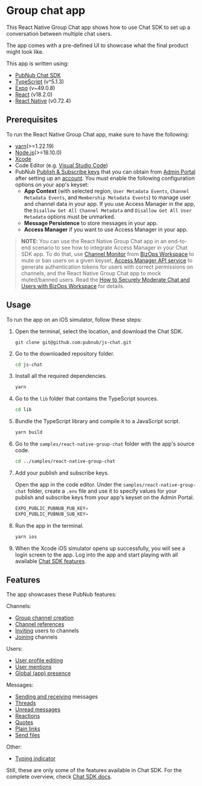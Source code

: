 # Group chat app

This React Native Group Chat app shows how to use Chat SDK to set up a conversation between multiple chat users.

The app comes with a pre-defined UI to showcase what the final product might look like.

This app is written using:

- [PubNub Chat SDK](https://github.com/pubnub/js-chat)
- [TypeScript](https://www.typescriptlang.org/) (v^5.1.3)
- [Expo](https://expo.dev/) (v~49.0.8)
- [React](https://legacy.reactjs.org/versions/) (v18.2.0)
- [React Native](https://reactnative.dev/) (v0.72.4)

## Prerequisites

To run the React Native Group Chat app, make sure to have the following:

- [yarn](https://classic.yarnpkg.com/en/docs/install)(>=1.22.19)
- [Node.js](https://nodejs.org/en/download/)(>=18.10.0)
- [Xcode](https://developer.apple.com/xcode/)
- Code Editor (e.g. [Visual Studio Code](https://code.visualstudio.com/download))
- PubNub [Publish & Subscribe keys](https://www.pubnub.com/docs/basics/initialize-pubnub) that you can obtain from [Admin Portal](https://admin.pubnub.com/) after setting up an [account](https://www.pubnub.com/docs/setup/account-setup). You must enable the following configuration options on your app's keyset:
  - **App Context** (with selected region, `User Metadata Events`, `Channel Metadata Events`, and `Membership Metadata Events`) to manage user and channel data in your app. If you use Access Manager in the app, the `Disallow Get All Channel Metadata` and `Disallow Get All User Metadata` options must be unmarked.
  - **Message Persistence** to store messages in your app.
  - **Access Manager** if you want to use Access Manager in your app.

> **NOTE:** You can use the React Native Group Chat app in an end-to-end scenario to see how to integrate Access Manager in your Chat SDK app. To do that, use [Channel Monitor](https://www.pubnub.com/docs/bizops-workspace/channel-monitor) from [BizOps Workspace](https://www.pubnub.com/docs/bizops-workspace/basics) to mute or ban users on a given keyset, [Access Manager API service](https://github.com/pubnub/js-chat/tree/master/samples/access-manager-api) to generate authentication tokens for users with correct permissions on channels, and the React Native Group Chat app to mock muted/banned users. Read the [How to Securely Moderate Chat and Users with BizOps Workspace](https://www.pubnub.com/how-to/securely-moderate-chat-and-users/) for details.

## Usage

To run the app on an iOS simulator, follow these steps:

1. Open the terminal, select the location, and download the Chat SDK.

   ```ssh showLineNumbers
   git clone git@github.com:pubnub/js-chat.git
   ```

1. Go to the downloaded repository folder.

   ```bash showLineNumbers
   cd js-chat
   ```

1. Install all the required dependencies.

   ```bash showLineNumbers
   yarn
   ```

1. Go to the `lib` folder that contains the TypeScript sources.

   ```bash showLineNumbers
   cd lib
   ```

1. Bundle the TypeScript library and compile it to a JavaScript script.

   ```bash showLineNumbers
   yarn build
   ```

1. Go to the `samples/react-native-group-chat` folder with the app's source code.

   ```bash showLineNumbers
   cd ../samples/react-native-group-chat
   ```

1. Add your publish and subscribe keys.

   Open the app in the code editor. Under the `samples/react-native-group-chat` folder, create a `.env` file and use it to specify values for your publish and subscribe keys from your app's keyset on the Admin Portal.

   ```ts showLineNumbers
   EXPO_PUBLIC_PUBNUB_PUB_KEY=
   EXPO_PUBLIC_PUBNUB_SUB_KEY=
   ```

1. Run the app in the terminal.

   ```bash showLineNumbers
   yarn ios
   ```

1. When the Xcode iOS simulator opens up successfully, you will see a login screen to the app. Log into the app and start playing with all available [Chat SDK features](#features).

## Features

The app showcases these PubNub features:

Channels:

- [Group channel creation](https://www.pubnub.com/docs/chat/chat-sdk/build/features/channels/create)
- [Channel references](https://www.pubnub.com/docs/chat/chat-sdk/build/features/channels/references)
- [Inviting](https://www.pubnub.com/docs/chat/chat-sdk/build/features/channels/invite) users to channels
- [Joining](https://www.pubnub.com/docs/chat/chat-sdk/build/features/channels/join) channels

Users:

- [User profile editing](https://www.pubnub.com/docs/chat/chat-sdk/build/features/users/updates)
- [User mentions](https://www.pubnub.com/docs/chat/chat-sdk/build/features/users/mentions)
- [Global (app) presence](https://www.pubnub.com/docs/chat/chat-sdk/build/features/users/presence#global-presence)

Messages:

- [Sending and receiving](https://www.pubnub.com/docs/chat/chat-sdk/build/features/messages/send-receive) messages
- [Threads](https://www.pubnub.com/docs/chat/chat-sdk/build/features/messages/threads)
- [Unread messages](https://www.pubnub.com/docs/chat/chat-sdk/build/features/messages/unread)
- [Reactions](https://www.pubnub.com/docs/chat/chat-sdk/build/features/messages/reactions)
- [Quotes](https://www.pubnub.com/docs/chat/chat-sdk/build/features/messages/quotes)
- [Plain links](https://www.pubnub.com/docs/chat/chat-sdk/build/features/messages/links)
- [Send files](https://www.pubnub.com/docs/chat/chat-sdk/build/features/messages/files)

Other:

- [Typing indicator](https://www.pubnub.com/docs/chat/chat-sdk/build/features/typing-indicator)

Still, these are only some of the features available in Chat SDK. For the complete overview, check [Chat SDK docs](https://www.pubnub.com/docs/chat/chat-sdk/overview).
